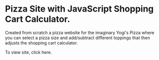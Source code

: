 <h1>Pizza Site with JavaScript Shopping Cart Calculator.</h1>

<p>Created from scratch a pizza website for the imaginary Yogi's Pizza where you can select a pizza size and add/subtract different toppings that then adjusts the shopping cart calculator.</p>

<p>To view site, click <a href"https://htmlpreview.github.io/?https://github.com/DevJHennessy/Tech-Academy-Projects/blob/master/Pizza%20Site/index.html">here</a>.</p>
